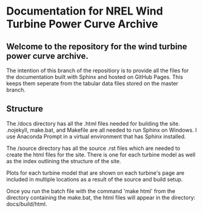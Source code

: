 # Documentation for NREL Wind Turbine Power Curve Archive
## Welcome to the repository for the wind turbine power curve archive.

The intention of this branch of the repositiory is to provide all the files for the documentation built with Sphinx and hosted on GitHub Pages. This keeps them seperate from the tabular data files stored on the master branch.

## Structure
The /docs directory has all the .html files needed for building the site.
.nojekyll, make.bat, and Makefile are all needed to run Sphinx on Windows. I use Anaconda Prompt in a virtual environment that has Sphinx installed.

The /source directory has all the source .rst files which are needed to create the html files for the site. There is one for each turbine model as well as the index outlining the structure of the site.

Plots for each turbine model that are shown on each turbine's page are included in multiple locations as a result of the source and build setup.

Once you run the batch file with the command 'make html' from the directory containing the make.bat, the html files will appear in the directory:
docs/build/html.
